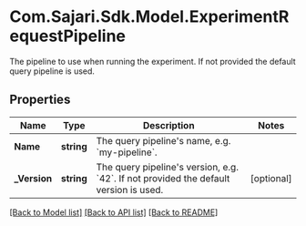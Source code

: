 # Com.Sajari.Sdk.Model.ExperimentRequestPipeline
The pipeline to use when running the experiment.  If not provided the default query pipeline is used.

## Properties

Name | Type | Description | Notes
------------ | ------------- | ------------- | -------------
**Name** | **string** | The query pipeline&#39;s name, e.g. &#x60;my-pipeline&#x60;. | 
**_Version** | **string** | The query pipeline&#39;s version, e.g. &#x60;42&#x60;.  If not provided the default version is used. | [optional] 

[[Back to Model list]](../README.md#documentation-for-models) [[Back to API list]](../README.md#documentation-for-api-endpoints) [[Back to README]](../README.md)

